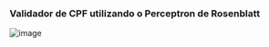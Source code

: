 ### Validador de CPF utilizando o Perceptron de Rosenblatt
![image](https://github.com/christianrss/rosenblatt_perceptron_python/assets/2487768/6b27b138-7bea-4e01-8fd8-2e18e8be119a)
